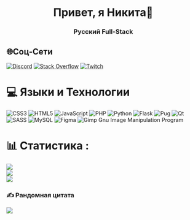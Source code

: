 <h1 align="center">Привет, я Никита👋</h1>
<h3 align="center">Русский Full-Stack</h3>


## 🌐Соц-Сети
[![Discord](https://img.shields.io/badge/Discord-%237289DA.svg?logo=discord&logoColor=white)](htttps://discord.gg/687290626836004884) [![Stack Overflow](https://img.shields.io/badge/-Stackoverflow-FE7A16?logo=stack-overflow&logoColor=white)]([https://stackoverflow.com/users/https://ru.stackoverflow.com/users/576061/nais2008](https://stackoverflow.com/users/23112985/nononolsnlsn)) [![Twitch](https://img.shields.io/badge/Twitch-%239146FF.svg?logo=Twitch&logoColor=white)](https://twitch.tv/nais1488) 

# 💻 Языки и Технологии 
![CSS3](https://img.shields.io/badge/css3-%231572B6.svg?style=for-the-badge&logo=css3&logoColor=white) ![HTML5](https://img.shields.io/badge/html5-%23E34F26.svg?style=for-the-badge&logo=html5&logoColor=white) ![JavaScript](https://img.shields.io/badge/javascript-%23323330.svg?style=for-the-badge&logo=javascript&logoColor=%23F7DF1E) ![PHP](https://img.shields.io/badge/php-%23777BB4.svg?style=for-the-badge&logo=php&logoColor=white) ![Python](https://img.shields.io/badge/python-3670A0?style=for-the-badge&logo=python&logoColor=ffdd54) ![Flask](https://img.shields.io/badge/flask-%23000.svg?style=for-the-badge&logo=flask&logoColor=white) ![Pug](https://img.shields.io/badge/Pug-FFF?style=for-the-badge&logo=pug&logoColor=A86454) ![Qt](https://img.shields.io/badge/Qt-%23217346.svg?style=for-the-badge&logo=Qt&logoColor=white) ![SASS](https://img.shields.io/badge/SASS-hotpink.svg?style=for-the-badge&logo=SASS&logoColor=white) ![MySQL](https://img.shields.io/badge/mysql-%2300f.svg?style=for-the-badge&logo=mysql&logoColor=white) 	![Figma](https://img.shields.io/badge/figma-%23F24E1E.svg?style=for-the-badge&logo=figma&logoColor=white) ![Gimp Gnu Image Manipulation Program](https://img.shields.io/badge/Gimp-657D8B?style=for-the-badge&logo=gimp&logoColor=FFFFFF)
# 📊 Статистика :
![](https://github-readme-stats.vercel.app/api?username=nais2008&theme=dark&hide_border=false&include_all_commits=true&count_private=false)<br/>
![](https://github-readme-streak-stats.herokuapp.com/?user=nais2008&theme=dark&hide_border=false)<br/>
![](https://github-readme-stats.vercel.app/api/top-langs/?username=nais2008&theme=dark&hide_border=false&include_all_commits=true&count_private=false&layout=compact)

### ✍️ Рандомная цитата
![](https://quotes-github-readme.vercel.app/api?type=horizontal&theme=tokyonight)

